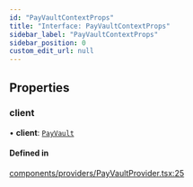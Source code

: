 ```yaml
---
id: "PayVaultContextProps"
title: "Interface: PayVaultContextProps"
sidebar_label: "PayVaultContextProps"
sidebar_position: 0
custom_edit_url: null
---
```


## Properties

### client

• **client**: [`PayVault`](../classes/PayVault.md)

#### Defined in

[components/providers/PayVaultProvider.tsx:25](https://github.com/Project-Krypto/ReactPayVault/blob/ca186c4/src/lib/components/providers/PayVaultProvider.tsx#L25)
